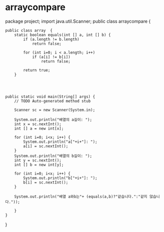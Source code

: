 # arraycompare

package project;
import java.util.Scanner;
public class arraycompare {

	public class array  {
		static boolean equals(int [] a, int [] b) {
			if (a.length != b.length)
				return false;
			
			for (int i=0; i < a.length; i++) 
				if (a[i] != b[i])
					return false;
			
			return true;
		}
	
	
	
	
	public static void main(String[] args) {
		// TODO Auto-generated method stub

		Scanner sc = new Scanner(System.in);
		
		System.out.println("배열의 a길이: ");
		int x = sc.nextInt();
		int [] a = new int[x];
		
		for (int i=0; i<x; i++) {
			System.out.println("a["+i+"]: ");
			a[i] = sc.nextInt();
		}
		System.out.println("배열의 b길이: ");
		int y = sc.nextInt();
		int [] b = new int[y];
		
		for (int i=0; i<x; i++) {
			System.out.println("b["+i+"]: ");
			b[i] = sc.nextInt();
		}
		
		System.out.println("배열 a와b는"+ (equals(a,b)?"같습니다.":"같지 않습니다."));
		
		}
	}
}
